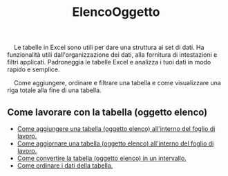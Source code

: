 ﻿---
title: ElencoOggetto
second_title: Aspose.Cells Cloud Documen
type: docs
url: /it/list-objects/
aliases: [/working-with-list-objects/,/working-with-list-object-or-table/]
keywords: Add, delete, update, and get a list object(table) into an Excel worksheet
description: Aspose.Cells Cloud REST API supporta l'aggiunta, l'eliminazione, l'aggiornamento e l'inserimento di un oggetto elenco (tabella) in un foglio di lavoro Excel. L'SDK supporta tipi di linguaggi di sviluppo. Includono Android, C#, Go, Java, NodeJS, Perl, PHP, Python, Ruby e swift
weight: 100
kwords: Excel, Office Cloud, REST API, Foglio di calcolo, PDF, CSV, Json, Markdwon, ListObjects
---
 &nbsp;&nbsp;&nbsp;&nbsp;Le tabelle in Excel sono utili per dare una struttura ai set di dati. Ha funzionalità utili dall'organizzazione dei dati, alla fornitura di intestazioni e filtri applicati. Padroneggia le tabelle Excel e analizza i tuoi dati in modo rapido e semplice.

&nbsp;&nbsp;&nbsp;&nbsp;Come aggiungere, ordinare e filtrare una tabella e come visualizzare una riga totale alla fine di una tabella.

## Come lavorare con la tabella (oggetto elenco)
  
- [Come aggiungere una tabella (oggetto elenco) all'interno del foglio di lavoro.](/cells/it/add-a-list-object-or-table-inside-the-worksheet/)
- [Come aggiornare una tabella (oggetto elenco) all'interno del foglio di lavoro.](/cells/it/update-a-list-object-or-table-inside-the-worksheet/)
- [Come convertire la tabella (oggetto elenco) in un intervallo.](/cells/it/convert-list-object-or-table-to-range/)
- [Come ordinare i dati della tabella.](/cells/it/sort-table-data/)
